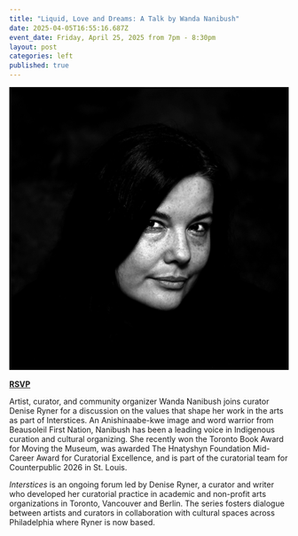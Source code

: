 ```yaml
---
title: "Liquid, Love and Dreams: A Talk by Wanda Nanibush"
date: 2025-04-05T16:55:16.687Z
event_date: Friday, April 25, 2025 from 7pm - 8:30pm
layout: post
categories: left
published: true
---
```

![](/assets/img/_wanda_5-credit-shelley-niro.jpg)

**[RSVP](https://www.eventbrite.com/e/liquid-love-and-dreams-a-talk-by-wanda-nanibush-tickets-1307518496019?aff=oddtdtcreator)**

Artist, curator, and community organizer Wanda Nanibush joins curator Denise Ryner for a discussion on the values that shape her work in the arts as part of Interstices. An Anishinaabe-kwe image and word warrior from Beausoleil First Nation, Nanibush has been a leading voice in Indigenous curation and cultural organizing. She recently won the Toronto Book Award for Moving the Museum, was awarded The Hnatyshyn Foundation Mid-Career Award for Curatorial Excellence, and is part of the curatorial team for Counterpublic 2026 in St. Louis.

*Interstices* is an ongoing forum led by Denise Ryner, a curator and writer who developed her curatorial practice in academic and non-profit arts organizations in Toronto, Vancouver and Berlin. The series fosters dialogue between artists and curators in collaboration with cultural spaces across Philadelphia where Ryner is now based.